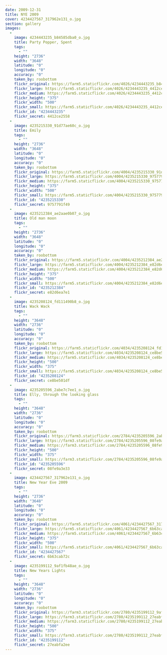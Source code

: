```yaml
---
date: 2009-12-31
title: NYE 2009
cover: 4234427567_317962e131_o.jpg
section: gallery
images:
  - 
    image: 4234443235_b84585dba0_o.jpg
    title: Party Popper, Spent
    tags:
      - ""
    height: "2736"
    width: "3648"
    latitude: "0"
    longitude: "0"
    accuracy: "0"
    taken_by: roobottom
    flickr_original: https://farm5.staticflickr.com/4026/4234443235_b84585dba0_o.jpg
    flickr_large: https://farm5.staticflickr.com/4026/4234443235_4412ce2558_b.jpg
    flickr_medium: https://farm5.staticflickr.com/4026/4234443235_4412ce2558.jpg
    flickr_height: "375"
    flickr_width: "500"
    flickr_small: https://farm5.staticflickr.com/4026/4234443235_4412ce2558_m.jpg
    flickr_id: "4234443235"
    flickr_secret: 4412ce2558
  - 
    image: 4235215330_91d77ae60c_o.jpg
    title: Emily
    tags:
      - ""
    height: "2736"
    width: "3648"
    latitude: "0"
    longitude: "0"
    accuracy: "0"
    taken_by: roobottom
    flickr_original: https://farm5.staticflickr.com/4004/4235215330_91d77ae60c_o.jpg
    flickr_large: https://farm5.staticflickr.com/4004/4235215330_9757791f49_b.jpg
    flickr_medium: https://farm5.staticflickr.com/4004/4235215330_9757791f49.jpg
    flickr_height: "375"
    flickr_width: "500"
    flickr_small: https://farm5.staticflickr.com/4004/4235215330_9757791f49_m.jpg
    flickr_id: "4235215330"
    flickr_secret: 9757791f49
  - 
    image: 4235212384_ae2aae0b07_o.jpg
    title: Old man moon
    tags:
      - ""
    height: "2736"
    width: "3648"
    latitude: "0"
    longitude: "0"
    accuracy: "0"
    taken_by: roobottom
    flickr_original: https://farm5.staticflickr.com/4004/4235212384_ae2aae0b07_o.jpg
    flickr_large: https://farm5.staticflickr.com/4004/4235212384_e82d6ea7e1_b.jpg
    flickr_medium: https://farm5.staticflickr.com/4004/4235212384_e82d6ea7e1.jpg
    flickr_height: "375"
    flickr_width: "500"
    flickr_small: https://farm5.staticflickr.com/4004/4235212384_e82d6ea7e1_m.jpg
    flickr_id: "4235212384"
    flickr_secret: e82d6ea7e1
  - 
    image: 4235208124_fd111490b8_o.jpg
    title: Wack Wack
    tags:
      - ""
    height: "3648"
    width: "2736"
    latitude: "0"
    longitude: "0"
    accuracy: "0"
    taken_by: roobottom
    flickr_original: https://farm5.staticflickr.com/4034/4235208124_fd111490b8_o.jpg
    flickr_large: https://farm5.staticflickr.com/4034/4235208124_ce8be501df_b.jpg
    flickr_medium: https://farm5.staticflickr.com/4034/4235208124_ce8be501df.jpg
    flickr_height: "500"
    flickr_width: "375"
    flickr_small: https://farm5.staticflickr.com/4034/4235208124_ce8be501df_m.jpg
    flickr_id: "4235208124"
    flickr_secret: ce8be501df
  - 
    image: 4235205596_2abe7c7ee1_o.jpg
    title: Elly, through the looking glass
    tags:
      - ""
    height: "3648"
    width: "2736"
    latitude: "0"
    longitude: "0"
    accuracy: "0"
    taken_by: roobottom
    flickr_original: https://farm3.staticflickr.com/2784/4235205596_2abe7c7ee1_o.jpg
    flickr_large: https://farm3.staticflickr.com/2784/4235205596_08fe9a3e33_b.jpg
    flickr_medium: https://farm3.staticflickr.com/2784/4235205596_08fe9a3e33.jpg
    flickr_height: "500"
    flickr_width: "375"
    flickr_small: https://farm3.staticflickr.com/2784/4235205596_08fe9a3e33_m.jpg
    flickr_id: "4235205596"
    flickr_secret: 08fe9a3e33
  - 
    image: 4234427567_317962e131_o.jpg
    title: New Year Eve 2009
    tags:
      - ""
    height: "2736"
    width: "3648"
    latitude: "0"
    longitude: "0"
    accuracy: "0"
    taken_by: roobottom
    flickr_original: https://farm5.staticflickr.com/4061/4234427567_317962e131_o.jpg
    flickr_large: https://farm5.staticflickr.com/4061/4234427567_6b63cab72c_b.jpg
    flickr_medium: https://farm5.staticflickr.com/4061/4234427567_6b63cab72c.jpg
    flickr_height: "375"
    flickr_width: "500"
    flickr_small: https://farm5.staticflickr.com/4061/4234427567_6b63cab72c_m.jpg
    flickr_id: "4234427567"
    flickr_secret: 6b63cab72c
  - 
    image: 4235199112_9af1fb48ae_o.jpg
    title: New Years Lights
    tags:
      - ""
    height: "3648"
    width: "2736"
    latitude: "0"
    longitude: "0"
    accuracy: "0"
    taken_by: roobottom
    flickr_original: https://farm3.staticflickr.com/2780/4235199112_9af1fb48ae_o.jpg
    flickr_large: https://farm3.staticflickr.com/2780/4235199112_27eabfa2ee_b.jpg
    flickr_medium: https://farm3.staticflickr.com/2780/4235199112_27eabfa2ee.jpg
    flickr_height: "500"
    flickr_width: "375"
    flickr_small: https://farm3.staticflickr.com/2780/4235199112_27eabfa2ee_m.jpg
    flickr_id: "4235199112"
    flickr_secret: 27eabfa2ee
---
```

